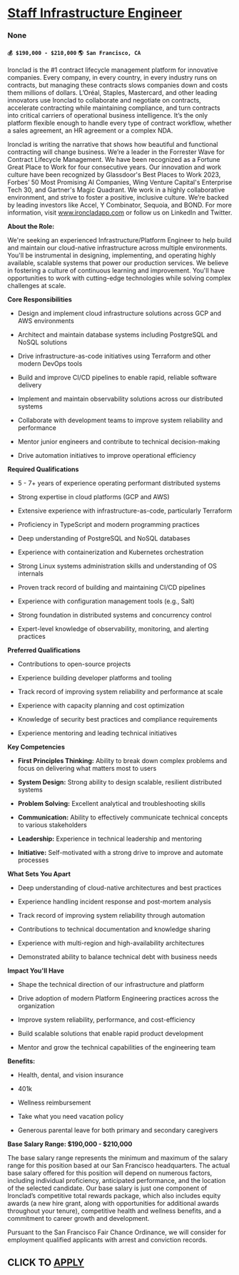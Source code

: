 # [Staff Infrastructure Engineer](https://www.remotewlb.com/apply/staff-infrastructure-engineer)  
### None  
#### `💰 $190,000 - $210,000` `🌎 San Francisco, CA`  

Ironclad is the #1 contract lifecycle management platform for innovative companies. Every company, in every country, in every industry runs on contracts, but managing these contracts slows companies down and costs them millions of dollars. L’Oréal, Staples, Mastercard, and other leading innovators use Ironclad to collaborate and negotiate on contracts, accelerate contracting while maintaining compliance, and turn contracts into critical carriers of operational business intelligence. It’s the only platform flexible enough to handle every type of contract workflow, whether a sales agreement, an HR agreement or a complex NDA.

  
Ironclad is writing the narrative that shows how beautiful and functional contracting will change business. We’re a leader in the Forrester Wave for Contract Lifecycle Management. We have been recognized as a Fortune Great Place to Work for four consecutive years. Our innovation and work culture have been recognized by Glassdoor's Best Places to Work 2023, Forbes’ 50 Most Promising AI Companies, Wing Venture Capital's Enterprise Tech 30, and Gartner's Magic Quadrant. We work in a highly collaborative environment, and strive to foster a positive, inclusive culture. We’re backed by leading investors like Accel, Y Combinator, Sequoia, and BOND. For more information, visit www.ironcladapp.com or follow us on LinkedIn and Twitter.

  
 **About the Role:**

We're seeking an experienced Infrastructure/Platform Engineer to help build and maintain our cloud-native infrastructure across multiple environments. You'll be instrumental in designing, implementing, and operating highly available, scalable systems that power our production services. We believe in fostering a culture of continuous learning and improvement. You'll have opportunities to work with cutting-edge technologies while solving complex challenges at scale.

 **Core Responsibilities**

  * Design and implement cloud infrastructure solutions across GCP and AWS environments

  * Architect and maintain database systems including PostgreSQL and NoSQL solutions

  * Drive infrastructure-as-code initiatives using Terraform and other modern DevOps tools

  * Build and improve CI/CD pipelines to enable rapid, reliable software delivery

  * Implement and maintain observability solutions across our distributed systems

  * Collaborate with development teams to improve system reliability and performance

  * Mentor junior engineers and contribute to technical decision-making

  * Drive automation initiatives to improve operational efficiency

 **Required Qualifications**

  * 5 - 7+ years of experience operating performant distributed systems

  * Strong expertise in cloud platforms (GCP and AWS)

  * Extensive experience with infrastructure-as-code, particularly Terraform

  * Proficiency in TypeScript and modern programming practices

  * Deep understanding of PostgreSQL and NoSQL databases

  * Experience with containerization and Kubernetes orchestration

  * Strong Linux systems administration skills and understanding of OS internals

  * Proven track record of building and maintaining CI/CD pipelines

  * Experience with configuration management tools (e.g., Salt)

  * Strong foundation in distributed systems and concurrency control

  * Expert-level knowledge of observability, monitoring, and alerting practices

 **Preferred Qualifications**

  * Contributions to open-source projects

  * Experience building developer platforms and tooling

  * Track record of improving system reliability and performance at scale

  * Experience with capacity planning and cost optimization

  * Knowledge of security best practices and compliance requirements

  * Experience mentoring and leading technical initiatives

 **Key Competencies**

  *  **First Principles Thinking:** Ability to break down complex problems and focus on delivering what matters most to users

  *  **System Design:** Strong ability to design scalable, resilient distributed systems

  *  **Problem Solving:** Excellent analytical and troubleshooting skills

  *  **Communication:** Ability to effectively communicate technical concepts to various stakeholders

  *  **Leadership:** Experience in technical leadership and mentoring

  *  **Initiative:** Self-motivated with a strong drive to improve and automate processes

 **What Sets You Apart**

  * Deep understanding of cloud-native architectures and best practices

  * Experience handling incident response and post-mortem analysis

  * Track record of improving system reliability through automation

  * Contributions to technical documentation and knowledge sharing

  * Experience with multi-region and high-availability architectures

  * Demonstrated ability to balance technical debt with business needs

 **Impact You'll Have**

  * Shape the technical direction of our infrastructure and platform

  * Drive adoption of modern Platform Engineering practices across the organization

  * Improve system reliability, performance, and cost-efficiency

  * Build scalable solutions that enable rapid product development

  * Mentor and grow the technical capabilities of the engineering team

 **Benefits:**

  * Health, dental, and vision insurance

  * 401k

  * Wellness reimbursement

  * Take what you need vacation policy

  * Generous parental leave for both primary and secondary caregivers

 **Base Salary Range: $190,000 - $210,000**

The base salary range represents the minimum and maximum of the salary range for this position based at our San Francisco headquarters. The actual base salary offered for this position will depend on numerous factors, including individual proficiency, anticipated performance, and the location of the selected candidate. Our base salary is just one component of Ironclad’s competitive total rewards package, which also includes equity awards (a new hire grant, along with opportunities for additional awards throughout your tenure), competitive health and wellness benefits, and a commitment to career growth and development.

Pursuant to the San Francisco Fair Chance Ordinance, we will consider for employment qualified applicants with arrest and conviction records.

  
## CLICK TO [APPLY](https://www.remotewlb.com/apply/staff-infrastructure-engineer)

